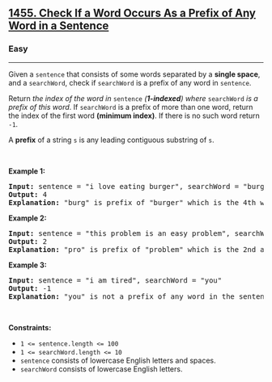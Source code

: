 <h2><a href="https://leetcode.com/problems/check-if-a-word-occurs-as-a-prefix-of-any-word-in-a-sentence/">1455. Check If a Word Occurs As a Prefix of Any Word in a Sentence</a></h2><h3>Easy</h3><hr><div style="user-select: auto;"><p style="user-select: auto;">Given a <code style="user-select: auto;">sentence</code> that consists of some words separated by a <strong style="user-select: auto;">single space</strong>, and a <code style="user-select: auto;">searchWord</code>, check if <code style="user-select: auto;">searchWord</code> is a prefix of any word in <code style="user-select: auto;">sentence</code>.</p>

<p style="user-select: auto;">Return <em style="user-select: auto;">the index of the word in </em><code style="user-select: auto;">sentence</code><em style="user-select: auto;"> (<strong style="user-select: auto;">1-indexed</strong>) where </em><code style="user-select: auto;">searchWord</code><em style="user-select: auto;"> is a prefix of this word</em>. If <code style="user-select: auto;">searchWord</code> is a prefix of more than one word, return the index of the first word <strong style="user-select: auto;">(minimum index)</strong>. If there is no such word return <code style="user-select: auto;">-1</code>.</p>

<p style="user-select: auto;">A <strong style="user-select: auto;">prefix</strong> of a string <code style="user-select: auto;">s</code> is any leading contiguous substring of <code style="user-select: auto;">s</code>.</p>

<p style="user-select: auto;">&nbsp;</p>
<p style="user-select: auto;"><strong class="example" style="user-select: auto;">Example 1:</strong></p>

<pre style="user-select: auto;"><strong style="user-select: auto;">Input:</strong> sentence = "i love eating burger", searchWord = "burg"
<strong style="user-select: auto;">Output:</strong> 4
<strong style="user-select: auto;">Explanation:</strong> "burg" is prefix of "burger" which is the 4th word in the sentence.
</pre>

<p style="user-select: auto;"><strong class="example" style="user-select: auto;">Example 2:</strong></p>

<pre style="user-select: auto;"><strong style="user-select: auto;">Input:</strong> sentence = "this problem is an easy problem", searchWord = "pro"
<strong style="user-select: auto;">Output:</strong> 2
<strong style="user-select: auto;">Explanation:</strong> "pro" is prefix of "problem" which is the 2nd and the 6th word in the sentence, but we return 2 as it's the minimal index.
</pre>

<p style="user-select: auto;"><strong class="example" style="user-select: auto;">Example 3:</strong></p>

<pre style="user-select: auto;"><strong style="user-select: auto;">Input:</strong> sentence = "i am tired", searchWord = "you"
<strong style="user-select: auto;">Output:</strong> -1
<strong style="user-select: auto;">Explanation:</strong> "you" is not a prefix of any word in the sentence.
</pre>

<p style="user-select: auto;">&nbsp;</p>
<p style="user-select: auto;"><strong style="user-select: auto;">Constraints:</strong></p>

<ul style="user-select: auto;">
	<li style="user-select: auto;"><code style="user-select: auto;">1 &lt;= sentence.length &lt;= 100</code></li>
	<li style="user-select: auto;"><code style="user-select: auto;">1 &lt;= searchWord.length &lt;= 10</code></li>
	<li style="user-select: auto;"><code style="user-select: auto;">sentence</code> consists of lowercase English letters and spaces.</li>
	<li style="user-select: auto;"><code style="user-select: auto;">searchWord</code> consists of lowercase English letters.</li>
</ul>
</div>